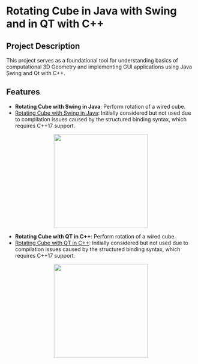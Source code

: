 # Rotating Cube in Java with Swing and in QT with C++

## Project Description

This project serves as a foundational tool for understanding  basics of computational 3D Geometry and implementing GUI 
applications using Java Swing and Qt with C++.

## Features

- **Rotating Cube with Swing in Java**: Perform rotation of a wired cube.
- [Rotating Cube with Swing in Java](https://github.com/AdolfCarr/Rotating3DCube_In_QT_and_Java/tree/main/RotatingCube_Java): Initially considered but not used due to compilation issues caused by the structured binding syntax, which requires C++17 support.

<p align="center">
  <img src="https://github.com/AdolfCarr/Rotating3DCube_In_QT_and_Java/blob/main/gif_Images/gif_Java.gif" width="250" height="250">
</p>
<p align="center">

- **Rotating Cube with QT in C++**: Perform rotation of a wired cube.
- [Rotating Cube with QT in C++](https://github.com/AdolfCarr/Rotating3DCube_In_QT_and_Java/tree/main/RotatingCube_QT): Initially considered but not used due to compilation issues caused by the structured binding syntax, which requires C++17 support.

<p align="center">
  <img src="https://github.com/AdolfCarr/Rotating3DCube_In_QT_and_Java/blob/main/gif_Images/gif_C.gif" width="250" height="250">
</p>
<p align="center">


